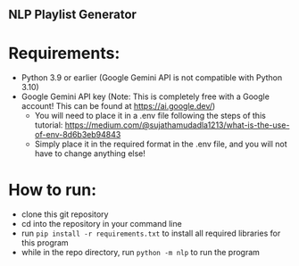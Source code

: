 NLP Playlist Generator
--
# Requirements:
- Python 3.9 or earlier (Google Gemini API is not compatible with Python 3.10)
- Google Gemini API key (Note: This is completely free with a Google account! This can be found at https://ai.google.dev/)
  - You will need to place it in a .env file following the steps of this tutorial: https://medium.com/@sujathamudadla1213/what-is-the-use-of-env-8d6b3eb94843
  - Simply place it in the required format in the .env file, and you will not have to change anything else!
# How to run:
- clone this git repository
- cd into the repository in your command line
- run ``` pip install -r requirements.txt ``` to install all required libraries for this program
- while in the repo directory, run ```python -m nlp``` to run the program
